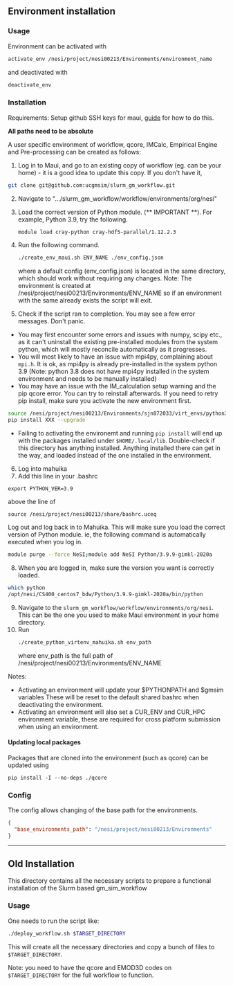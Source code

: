 ## Environment installation

### Usage 
Environment can be activated with 
```bash
activate_env /nesi/project/nesi00213/Environments/environment_name
```

and deactivated with 
```bash
deactivate_env
```

### Installation

Requirements: Setup github SSH keys for maui, 
[guide](https://help.github.com/en/articles/connecting-to-github-with-ssh) for how to do this. 

**All paths need to be absolute**

A user specific environment of workflow, qcore, IMCalc, Empirical Engine and Pre-processing 
can be created as follows:  
1) Log in to Maui, and go to an existing copy of workflow (eg. can be your home) - it is a good idea to update this copy. If you don't have it, 
```bash
git clone git@github.com:ucgmsim/slurm_gm_workflow.git
```
2) Navigate to ".../slurm_gm_workflow/workflow/environments/org/nesi"
3) Load the correct version of Python module. (** IMPORTANT **). For example, Python 3.9, try the following.
   ```bash
   module load cray-python cray-hdf5-parallel/1.12.2.3
   ```
4) Run the following command.
    ```bash
    ./create_env_maui.sh ENV_NAME ./env_config.json
    ```
    where a default config (env_config.json) is located in the same directory, which should
    work without requiring any changes. 
    Note: The environment is created at /nesi/project/nesi00213/Environments/ENV_NAME
    so if an environment with the same already exists the script will exit.

5) Check if the script ran to completion. You may see a few error messages. Don't panic.
- You may first encounter some errors and issues with numpy, scipy etc., as it can't uninstall the existing pre-installed modules from the system python, which will mostly reconcile automatically as it progresses.
- You will most likely to have an issue with mpi4py, complaining about `mpi.h`. It is ok, as mpi4py is already pre-installed in the system python 3.9 (Note: python 3.8 does not have mpi4py installed in the system environment and needs to be manually installed) 
- You may have an issue with the IM_calculation setup warning and the pip qcore error. You can try to reinstall afterwards. If you need to retry pip install, make sure you activate the new environment first.
```bash
source /nesi/project/nesi00213/Environments/sjn872033/virt_envs/python3_maui/bin/activate 
pip install XXX --upgrade
```
- Failing to activating the environemt and running `pip install` will end up with the packages installed under `$HOME/.local/lib`. Double-check if this directory has anything installed. Anything installed there can get in the way, and loaded instead of the one installed in the environment.

6) Log into mahuika
7) Add this line in your .bashrc
```
export PYTHON_VER=3.9
```
above the line of
```
source /nesi/project/nesi00213/share/bashrc.uceq
```
Log out and log back in to Mahuika.
This will make sure you load the correct version of Python module. ie, the following command is automatically executed when you log in.
```bash
module purge --force NeSI;module add NeSI Python/3.9.9-gimkl-2020a
```

8) When you are logged in, make sure the version you want is correctly loaded.
```bash
which python
/opt/nesi/CS400_centos7_bdw/Python/3.9.9-gimkl-2020a/bin/python
```

9) Navigate to the `slurm_gm_workflow/workflow/environments/org/nesi`. This can be the one you used to make Maui environment in your home directory.
10) Run
    ```bash
    ./create_python_virtenv_mahuika.sh env_path
    ```
    where env_path is the full path of /nesi/project/nesi00213/Environments/ENV_NAME

Notes: 
- Activating an environment will update your $PYTHONPATH and $gmsim variables
These will be reset to the default shared bashrc when deactivating the environment.
- Activating an environment will also set a CUR_ENV and CUR_HPC environment variable,
these are required for cross platform submission when using an environment.

#### Updating local packages
Packages that are cloned into the environment (such as qcore) can be updated using
```
pip install -I --no-deps ./qcore
```

### Config
The config allows changing of the base path for the environments.
```json
{
  "base_environments_path": "/nesi/project/nesi00213/Environments"
}
```


-----------------------------------------------------------

## Old Installation

This directory contains all the necessary scripts to prepare
a functional installation of the Slurm based gm_sim_workflow

### Usage

One needs to run the script like:
```bash
./deploy_workflow.sh $TARGET_DIRECTORY
```

This will create all the necessary directories and copy a bunch of files to `$TARGET_DIRECTORY`. 

Note: you need to have the qcore and EMOD3D codes on `$TARGET_DIRECTORY` for the full workflow to function.


